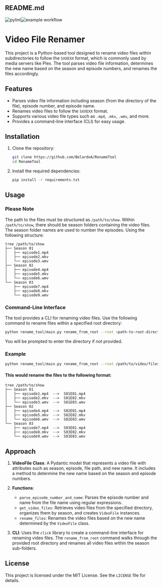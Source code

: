 ## README.md
![pylint](https://img.shields.io/badge/pylint-10.00-green?logo=python&logoColor=white)![example workflow](https://github.com/BelardoA/RenameTool/actions/workflows/push_workflow.yml/badge.svg?branch=main)
# Video File Renamer

This project is a Python-based tool designed to rename video files within subdirectories to follow the `SXXEXX` format, which is commonly used by media servers like Plex. The tool parses video file information, determines the new name based on the season and episode numbers, and renames the files accordingly.

## Features

- Parses video file information including season (from the directory of the file), episode number, and episode name.
- Renames video files to follow the `SXXEXX` format.
- Supports various video file types such as `.mp4`, `.mkv`, `.wmv`, and more.
- Provides a command-line interface (CLI) for easy usage.

## Installation

1. Clone the repository:
    ```sh
    git clone https://github.com/BelardoA/RenameTool
    cd RenameTool
    ```

2. Install the required dependencies:
    ```sh
    pip install -r requirements.txt
    ```

## Usage

### Please Note

The path to the files must be structured as `/path/to/show`. Within `/path/to/show`, there should be season folders containing the video files. The season folder names are used to number the episodes. Using the following structure:
```shell
tree /path/to/show
├── Season 01
│   ├── episode1.mp4
│   ├── episode2.mkv
│   └── episode3.wmv
├── Season 02
│   ├── episode4.mp4
│   ├── episode5.mkv
│   └── episode6.wmv
└── Season 03
    ├── episode7.mp4
    ├── episode8.mkv
    └── episode9.wmv
```

### Command-Line Interface

The tool provides a CLI for renaming video files. Use the following command to rename files within a specified root directory:

```sh
python rename_tool/main.py rename_from_root --root <path-to-root-directory>
```

You will be prompted to enter the directory if not provided.

### Example

```sh
python rename_tool/main.py rename_from_root --root /path/to/video/files
```

#### This would rename the files to the following format:

```shell
tree /path/to/show
├── Season 01
│   ├── episode1.mp4  -->  S01E01.mp4
│   ├── episode2.mkv  -->  S01E02.mkv
│   └── episode3.wmv  -->  S01E03.wmv
├── Season 02
│   ├── episode4.mp4  -->  S02E01.mp4
│   ├── episode5.mkv  -->  S02E02.mkv
│   └── episode6.wmv  -->  S02E03.wmv
└── Season 03
    ├── episode7.mp4  -->  S03E01.mp4
    ├── episode8.mkv  -->  S03E02.mkv
    └── episode9.wmv  -->  S03E03.wmv
```

## Approach

1. **VideoFile Class**: A Pydantic model that represents a video file with attributes such as season, episode, file path, and new name. It includes a method to determine the new name based on the season and episode numbers.

2. **Functions**:
    - `parse_episode_number_and_name`: Parses the episode number and name from the file name using regular expressions.
    - `get_video_files`: Retrieves video files from the specified directory, organizes them by season, and creates `VideoFile` instances.
    - `rename_files`: Renames the video files based on the new name determined by the `VideoFile` class.

3. **CLI**: Uses the `click` library to create a command-line interface for renaming video files. The `rename_from_root` command walks through the provided root directory and renames all video files within the season sub-folders.

## License

This project is licensed under the MIT License. See the `LICENSE` file for details.